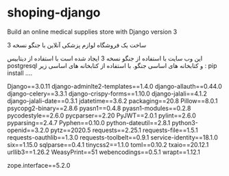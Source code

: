 # shoping-django
Build an online medical supplies store with Django version 3

ساخت یک فروشگاه لوازم پزشکی آنلاین با جنگو نسخه 3

این وب سایت با استفاده از جنگو نسخه 3 ایجاد شده است با  استفاده از دیتابیس postgresql و کتابخانه های اساسی  جنگو.
با استفاده از کتابخانه های اساسی زیر :
pip install ....


Django==3.0.11
django-adminlte2-templates==1.4.0
django-allauth==0.44.0
django-celery==3.3.1
django-crispy-forms==1.10.0
django-jalali==4.1.2
django-jalali-date==0.3.1
jdatetime==3.6.2
packaging==20.8
Pillow==8.0.1
psycopg2-binary==2.8.6
pyasn1==0.4.8
pyasn1-modules==0.2.8
pycodestyle==2.6.0
pycparser==2.20
PyJWT==2.0.1
pylint==2.6.0
pyparsing==2.4.7
Pyphen==0.10.0
python-dateutil==2.8.1
python3-openid==3.2.0
pytz==2020.5
requests==2.25.1
requests-file==1.5.1
requests-oauthlib==1.3.0
requests-toolbelt==0.9.1
service-identity==18.1.0
six==1.15.0
sqlparse==0.4.1
tinycss2==1.1.0
toml==0.10.2
txaio==20.12.1
urllib3==1.26.2
WeasyPrint==51
webencodings==0.5.1
wrapt==1.12.1

zope.interface==5.2.0
